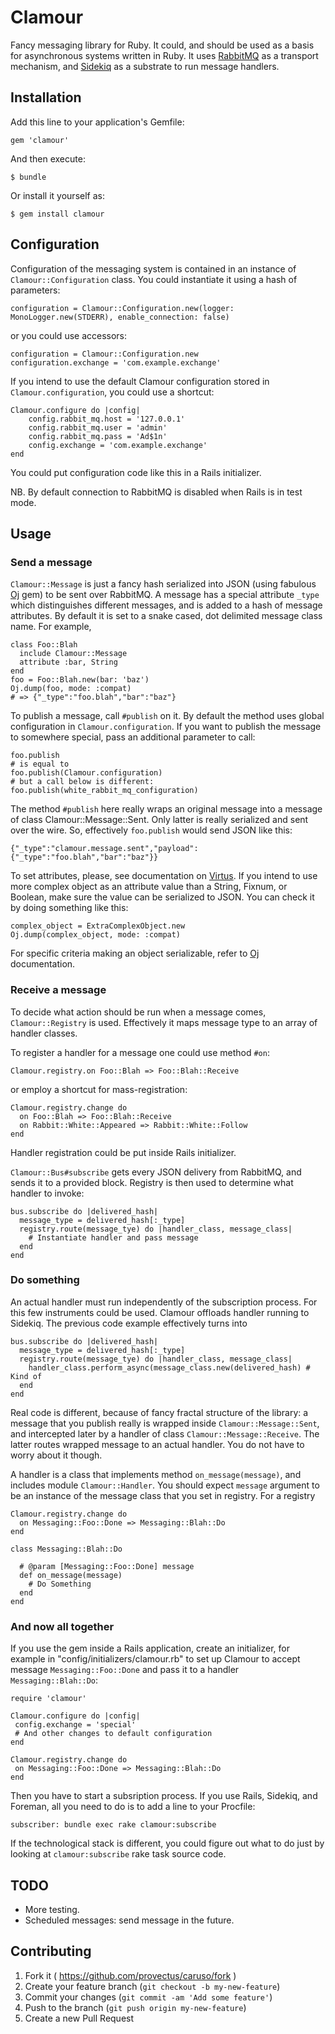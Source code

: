 # Clamour

Fancy messaging library for Ruby. It could, and should be used as a basis for asynchronous systems written in Ruby.
It uses [RabbitMQ](http://www.rabbitmq.com/) as a transport mechanism, and [Sidekiq](http://mperham.github.io/sidekiq/)
as a substrate to run message handlers.

## Installation

Add this line to your application's Gemfile:

```
gem 'clamour'
```

And then execute:

    $ bundle

Or install it yourself as:

    $ gem install clamour

## Configuration

Configuration of the messaging system is contained in an instance of `Clamour::Configuration` class.
You could instantiate it using a hash of parameters:

```
configuration = Clamour::Configuration.new(logger: MonoLogger.new(STDERR), enable_connection: false)
```

or you could use accessors:

```
configuration = Clamour::Configuration.new
configuration.exchange = 'com.example.exchange'
```

If you intend to use the default Clamour configuration stored in `Clamour.configuration`, you could use a shortcut:

```
Clamour.configure do |config|
    config.rabbit_mq.host = '127.0.0.1'
    config.rabbit_mq.user = 'admin'
    config.rabbit_mq.pass = 'Ad$1n'
    config.exchange = 'com.example.exchange'
end
```

You could put configuration code like this in a Rails initializer.

NB. By default connection to RabbitMQ is disabled when Rails is in test mode.

## Usage

### Send a message

`Clamour::Message` is just a fancy hash serialized into 
JSON (using fabulous [Oj](https://github.com/ohler55/oj) gem) to be sent over RabbitMQ.
A message has a special attribute `_type` which distinguishes different
messages, and is added to a hash of message attributes. By default it is set to a snake cased,
dot delimited message class name. For example,

```
class Foo::Blah
  include Clamour::Message
  attribute :bar, String
end
foo = Foo::Blah.new(bar: 'baz')
Oj.dump(foo, mode: :compat)
# => {"_type":"foo.blah","bar":"baz"}
```

To publish a message, call `#publish` on it. By default the method uses global configuration in `Clamour.configuration`.
If you want to publish the message to somewhere special, pass an additional parameter to call:

```
foo.publish
# is equal to
foo.publish(Clamour.configuration)
# but a call below is different:
foo.publish(white_rabbit_mq_configuration)
```

The method `#publish` here really wraps an original message into a message of class Clamour::Message::Sent.
Only latter is really serialized and sent over the wire. So, effectively `foo.publish` would send JSON like this:

```
{"_type":"clamour.message.sent","payload":{"_type":"foo.blah","bar":"baz"}}
```

To set attributes, please, see documentation on [Virtus](https://github.com/solnic/virtus). If you intend to use
more complex object as an attribute value than a String, Fixnum, or Boolean, make sure the value can be serialized to JSON.
You can check it by doing something like this:
```
complex_object = ExtraComplexObject.new
Oj.dump(complex_object, mode: :compat)
```
For specific criteria making an object serializable, refer to [Oj](https://github.com/ohler55/oj) documentation.

### Receive a message

To decide what action should be run when a message comes, `Clamour::Registry` is used.
Effectively it maps message type to an array of handler classes.

To register a handler for a message one could use method `#on`:

```
Clamour.registry.on Foo::Blah => Foo::Blah::Receive
```

or employ a shortcut for mass-registration:

```
Clamour.registry.change do
  on Foo::Blah => Foo::Blah::Receive
  on Rabbit::White::Appeared => Rabbit::White::Follow
end
```

Handler registration could be put inside Rails initializer.

`Clamour::Bus#subscribe` gets every JSON delivery from RabbitMQ, and sends it to a provided block.
Registry is then used to determine what handler to invoke:

```
bus.subscribe do |delivered_hash|
  message_type = delivered_hash[:_type]
  registry.route(message_tye) do |handler_class, message_class|
    # Instantiate handler and pass message
  end
end
```

### Do something

An actual handler must run independently of the subscription process. For this few instruments could be used.
Clamour offloads handler running to Sidekiq. The previous code example effectively turns into

```
bus.subscribe do |delivered_hash|
  message_type = delivered_hash[:_type]
  registry.route(message_tye) do |handler_class, message_class|
    handler_class.perform_async(message_class.new(delivered_hash) # Kind of
  end
end
```

Real code is different, because of fancy fractal structure of the library: a message that you publish really is wrapped
inside `Clamour::Message::Sent`, and intercepted later by a handler of class `Clamour::Message::Receive`. The latter
routes wrapped message to an actual handler. You do not have to worry about it though.

A handler is a class that implements method `on_message(message)`, and includes module `Clamour::Handler`. You should expect `message` argument to
be an instance of the message class that you set in registry. For a registry

```
Clamour.registry.change do
  on Messaging::Foo::Done => Messaging::Blah::Do
end

class Messaging::Blah::Do

  # @param [Messaging::Foo::Done] message
  def on_message(message)
    # Do Something
  end
end
```

### And now all together

If you use the gem inside a Rails application, create an initializer, for example in
"config/initializers/clamour.rb" to set up Clamour to accept message `Messaging::Foo::Done` and pass it to a handler
`Messaging::Blah::Do`:

```
require 'clamour'

Clamour.configure do |config|
 config.exchange = 'special'
 # And other changes to default configuration
end

Clamour.registry.change do 
 on Messaging::Foo::Done => Messaging::Blah::Do
end
```

Then you have to start a subsription process. If you use Rails, Sidekiq, and Foreman,
all you need to do is to add a line to your Procfile:

```
subscriber: bundle exec rake clamour:subscribe
```

If the technological stack is different, you could figure out what to do just by looking at `clamour:subscribe`
rake task source code.

## TODO

* More testing.
* Scheduled messages: send message in the future.

## Contributing

1. Fork it ( https://github.com/provectus/caruso/fork )
2. Create your feature branch (`git checkout -b my-new-feature`)
3. Commit your changes (`git commit -am 'Add some feature'`)
4. Push to the branch (`git push origin my-new-feature`)
5. Create a new Pull Request
